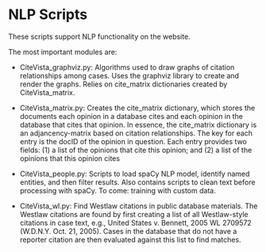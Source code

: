 # NLP Scripts

These scripts support NLP functionality on the website.  

The most important modules are:

- CiteVista_graphviz.py: Algorithms used to draw graphs of citation relationships among cases.  Uses the graphviz library to create and render the graphs.  Relies on cite_matrix dictionaries created by CiteVista_matrix.

- CiteVista_matrix.py: Creates the cite_matrix dictionary, which stores the documents each opinion in a database cites and each opinion in the database that cites that opinion.  In essence, the cite_matrix dictionary is an adjancency-matrix based on citation relationships.  The key for each entry is the docID of the opinion in question.  Each entry provides two fields: (1) a list of the opinions that cite this opinion; and (2) a list of the opinions that this opinion cites

- CiteVista_people.py: Scripts to load spaCy NLP model, identify named entities, and then filter results.  Also contains scripts to clean text before processing with spaCy.  To come: training with custom data.

- CiteVista_wl.py: Find Westlaw citations in public database materials.  The Westlaw citations are found by first creating a list of all Westlaw-style citations in case text, e.g., United States v. Bennett, 2005 WL 2709572 (W.D.N.Y. Oct. 21, 2005).  Cases in the database that do not have a reporter citation are then evaluated against this list to find matches.



